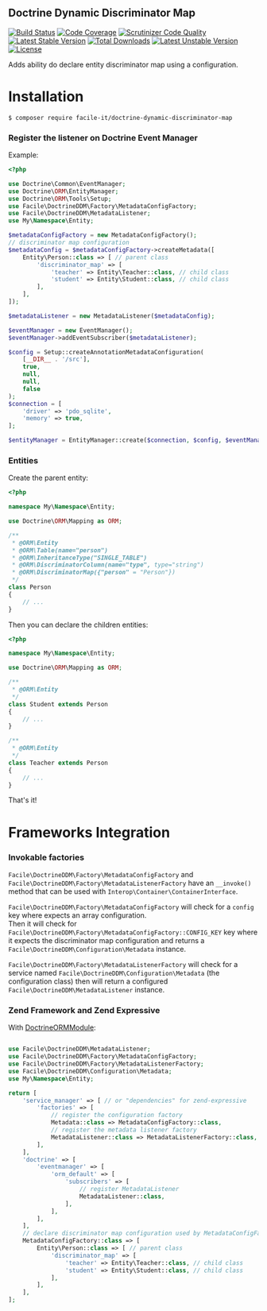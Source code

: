 Doctrine Dynamic Discriminator Map
----------------------------------

[![Build Status](https://api.travis-ci.org/facile-it/doctrine-dynamic-discriminator-map.svg?branch=master)](https://travis-ci.org/facile-it/doctrine-dynamic-discriminator-map)
[![Code Coverage](https://scrutinizer-ci.com/g/facile-it/doctrine-dynamic-discriminator-map/badges/coverage.png?b=master)](https://scrutinizer-ci.com/g/facile-it/doctrine-dynamic-discriminator-map/?branch=master)
[![Scrutinizer Code Quality](https://scrutinizer-ci.com/g/facile-it/doctrine-dynamic-discriminator-map/badges/quality-score.png?b=master)](https://scrutinizer-ci.com/g/facile-it/doctrine-dynamic-discriminator-map/?branch=master)
[![Latest Stable Version](https://poser.pugx.org/facile-it/doctrine-dynamic-discriminator-map/v/stable)](https://packagist.org/packages/facile-it/doctrine-dynamic-discriminator-map)
[![Total Downloads](https://poser.pugx.org/facile-it/doctrine-dynamic-discriminator-map/downloads)](https://packagist.org/packages/facile-it/doctrine-dynamic-discriminator-map)
[![Latest Unstable Version](https://poser.pugx.org/facile-it/doctrine-dynamic-discriminator-map/v/unstable)](https://packagist.org/packages/facile-it/doctrine-dynamic-discriminator-map)
[![License](https://poser.pugx.org/facile-it/doctrine-dynamic-discriminator-map/license)](https://packagist.org/packages/facile-it/doctrine-dynamic-discriminator-map)

Adds ability do declare entity discriminator map using a configuration.

Installation
============

```
$ composer require facile-it/doctrine-dynamic-discriminator-map
```

### Register the listener on Doctrine Event Manager

Example:

```php
<?php

use Doctrine\Common\EventManager;
use Doctrine\ORM\EntityManager;
use Doctrine\ORM\Tools\Setup;
use Facile\DoctrineDDM\Factory\MetadataConfigFactory;
use Facile\DoctrineDDM\MetadataListener;
use My\Namespace\Entity;

$metadataConfigFactory = new MetadataConfigFactory();
// discriminator map configuration
$metadataConfig = $metadataConfigFactory->createMetadata([
    Entity\Person::class => [ // parent class
        'discriminator_map' => [
            'teacher' => Entity\Teacher::class, // child class
            'student' => Entity\Student::class, // child class
        ],
    ],
]);

$metadataListener = new MetadataListener($metadataConfig);

$eventManager = new EventManager();
$eventManager->addEventSubscriber($metadataListener);

$config = Setup::createAnnotationMetadataConfiguration(
    [__DIR__ . '/src'],
    true,
    null,
    null,
    false
);
$connection = [
    'driver' => 'pdo_sqlite',
    'memory' => true,
];

$entityManager = EntityManager::create($connection, $config, $eventManager);

```

### Entities

Create the parent entity:

```php 
<?php

namespace My\Namespace\Entity;

use Doctrine\ORM\Mapping as ORM;

/**
 * @ORM\Entity
 * @ORM\Table(name="person")
 * @ORM\InheritanceType("SINGLE_TABLE")
 * @ORM\DiscriminatorColumn(name="type", type="string")
 * @ORM\DiscriminatorMap({"person" = "Person"})
 */
class Person
{
    // ...
}
```

Then you can declare the children entities:

```php
<?php

namespace My\Namespace\Entity;

use Doctrine\ORM\Mapping as ORM;

/**
 * @ORM\Entity
 */
class Student extends Person
{
    // ...
}

/**
 * @ORM\Entity
 */
class Teacher extends Person
{
    // ...
}
```

That's it!


Frameworks Integration
======================

### Invokable factories

`Facile\DoctrineDDM\Factory\MetadataConfigFactory` and `Facile\DoctrineDDM\Factory\MetadataListenerFactory`
have an `__invoke()` method that can be used with `Interop\Container\ContainerInterface`.

`Facile\DoctrineDDM\Factory\MetadataConfigFactory` will check for a `config` key where 
expects an array configuration.  
Then it will check for `Facile\DoctrineDDM\Factory\MetadataConfigFactory::CONFIG_KEY` key 
where it expects the discriminator map configuration and returns a
`Facile\DoctrineDDM\Configuration\Metadata` instance.

`Facile\DoctrineDDM\Factory\MetadataListenerFactory` will check for a service named 
`Facile\DoctrineDDM\Configuration\Metadata` (the configuration class) then will return 
a configured `Facile\DoctrineDDM\MetadataListener` instance.


### Zend Framework and Zend Expressive

With [DoctrineORMModule](https://github.com/doctrine/DoctrineORMModule):

```php

use Facile\DoctrineDDM\MetadataListener;
use Facile\DoctrineDDM\Factory\MetadataConfigFactory;
use Facile\DoctrineDDM\Factory\MetadataListenerFactory;
use Facile\DoctrineDDM\Configuration\Metadata;
use My\Namespace\Entity;

return [
    'service_manager' => [ // or "dependencies" for zend-expressive
        'factories' => [
            // register the configuration factory
            Metadata::class => MetadataConfigFactory::class,
            // register the metadata listener factory
            MetadataListener::class => MetadataListenerFactory::class,
        ],
    ],
    'doctrine' => [
        'eventmanager' => [
            'orm_default' => [
                'subscribers' => [
                    // register MetadataListener
                    MetadataListener::class,
                ],
            ],
        ],
    ],
    // declare discriminator map configuration used by MetadataConfigFactory
    MetadataConfigFactory::class => [
        Entity\Person::class => [ // parent class
            'discriminator_map' => [
                'teacher' => Entity\Teacher::class, // child class
                'student' => Entity\Student::class, // child class
            ],
        ],
    ],
];
```